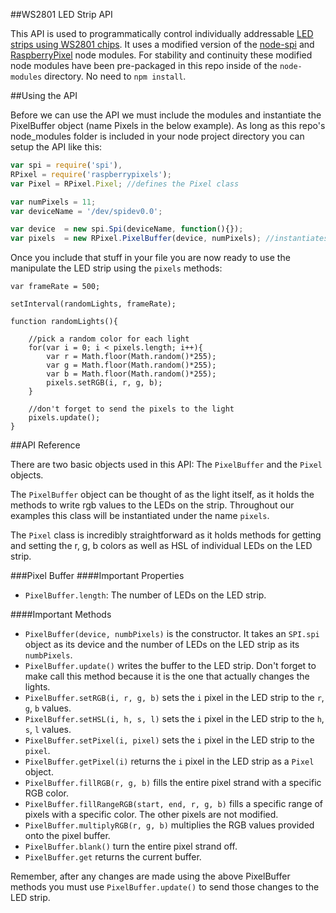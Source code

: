 ##WS2801 LED Strip API

This API is used to programmatically control individually addressable [LED strips using WS2801 chips](http://www.adafruit.com/products/306). It uses a modified version of the [node-spi](https://github.com/RussTheAerialist/node-spi) and [RaspberryPixel](https://github.com/andrewmunsell/RaspberryPixels) node modules. For stability and continuity these modified node modules have been pre-packaged in this repo inside of the `node-modules` directory. No need to `npm install`.

##Using the API

Before we can use the API we must include the modules and instantiate the PixelBuffer object (name Pixels in the below example). As long as this repo's node_modules folder is included in your node project directory you can setup the API like this:

```javascript
var spi = require('spi'),
RPixel = require('raspberrypixels');
var Pixel = RPixel.Pixel; //defines the Pixel class

var numPixels = 11;
var deviceName = '/dev/spidev0.0';

var device	= new spi.Spi(deviceName, function(){});
var pixels 	= new RPixel.PixelBuffer(device, numPixels); //instantiates the PixelBuffer class
```

Once you include that stuff in your file you are now ready to use the manipulate the LED strip using the `pixels` methods:

```javacsript
var frameRate = 500;

setInterval(randomLights, frameRate);

function randomLights(){

	//pick a random color for each light
	for(var i = 0; i < pixels.length; i++){
		var r = Math.floor(Math.random()*255);
		var g = Math.floor(Math.random()*255);
		var b = Math.floor(Math.random()*255);
		pixels.setRGB(i, r, g, b);
	}

	//don't forget to send the pixels to the light
	pixels.update();
}
```

##API Reference

There are two basic objects used in this API: The `PixelBuffer` and the `Pixel` objects. 

The `PixelBuffer` object can be thought of as the light itself, as it holds the methods to write rgb values to the LEDs on the strip. Throughout our examples this class will be instantiated under the name `pixels`. 

The `Pixel` class is incredibly straightforward as it holds methods for getting and setting the r, g, b colors as well as HSL of individual LEDs on the LED strip.

###Pixel Buffer
####Important Properties
- `PixelBuffer.length`: The number of LEDs on the LED strip.

####Important Methods

- `PixelBuffer(device, numbPixels)` is the constructor. It takes an `SPI.spi` object as its device and the number of LEDs on the LED strip as its `numbPixels`.
- `PixelBuffer.update()` writes the buffer to the LED strip. Don't forget to make call this method because it is the one that actually changes the lights.
- `PixelBuffer.setRGB(i, r, g, b)` sets the `i` pixel in the LED strip to the `r`, `g`, `b` values.
- `PixelBuffer.setHSL(i, h, s, l)` sets the `i` pixel in the LED strip to the `h`, `s`, `l` values.
- `PixelBuffer.setPixel(i, pixel)` sets the `i` pixel in the LED strip to the `pixel`.
- `PixelBuffer.getPixel(i)` returns the `i` pixel in the LED strip as a `Pixel` object.
- `PixelBuffer.fillRGB(r, g, b)` fills the entire pixel strand with a specific RGB color.
- `PixelBuffer.fillRangeRGB(start, end, r, g, b)` fills a specific range of pixels with a specific color. The other pixels are not modified.
- `PixelBuffer.multiplyRGB(r, g, b)` multiplies the RGB values provided onto the pixel buffer.
- `PixelBuffer.blank()` turn the entire pixel strand off.
- `PixelBuffer.get` returns the current buffer.

Remember, after any changes are made using the above PixelBuffer methods you must use `PixelBuffer.update()` to send those changes to the LED strip.

